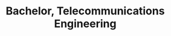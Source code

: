 ---
title: Bachelor, Telecommunications Engineering
organization: Kenyatta University
location: Nairobi, KE
start: 2011-09-16
end: 2015-12-18
---